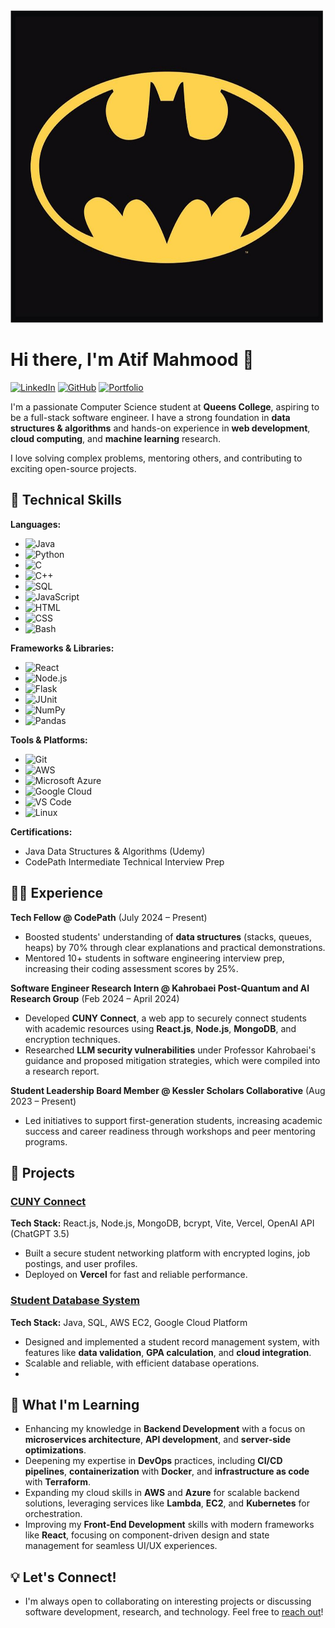 <img src="https://github.com/Atifue/Atifue/blob/main/dc-comics-batman-logo__26106.jpg" alt="Batman Logo" width="500" height="500">


# Hi there, I'm Atif Mahmood 👋

[![LinkedIn](https://img.shields.io/badge/-LinkedIn-blue?style=flat&logo=linkedin&logoColor=white&link=https://linkedin.com/in/atifmahmood1)](https://linkedin.com/in/atifmahmood1)
[![GitHub](https://img.shields.io/badge/-GitHub-333?style=flat&logo=github&logoColor=white&link=https://github.com/Atifue)](https://github.com/Atifue)
[![Portfolio](https://img.shields.io/badge/-Portfolio-black?style=flat&logo=web&logoColor=white&link=https://atifue.github.io)](https://atifue.github.io)

I'm a passionate Computer Science student at **Queens College**, aspiring to be a full-stack software engineer. I have a strong foundation in **data structures & algorithms** and hands-on experience in **web development**, **cloud computing**, and **machine learning** research. 

I love solving complex problems, mentoring others, and contributing to exciting open-source projects.

## 🔧 Technical Skills

**Languages:**
- ![Java](https://img.shields.io/badge/Java-ED8B00?style=for-the-badge&logo=java&logoColor=white)
- ![Python](https://img.shields.io/badge/Python-3776AB?style=for-the-badge&logo=python&logoColor=white)
- ![C](https://img.shields.io/badge/C-00599C?style=for-the-badge&logo=c&logoColor=white)
- ![C++](https://img.shields.io/badge/C%2B%2B-00599C?style=for-the-badge&logo=c%2B%2B&logoColor=white)
- ![SQL](https://img.shields.io/badge/SQL-4479A1?style=for-the-badge&logo=postgresql&logoColor=white)
- ![JavaScript](https://img.shields.io/badge/JavaScript-F7DF1E?style=for-the-badge&logo=javascript&logoColor=black)
- ![HTML](https://img.shields.io/badge/HTML5-E34F26?style=for-the-badge&logo=html5&logoColor=white)
- ![CSS](https://img.shields.io/badge/CSS3-1572B6?style=for-the-badge&logo=css3&logoColor=white)
- ![Bash](https://img.shields.io/badge/Bash-4EAA25?style=for-the-badge&logo=gnu-bash&logoColor=white)

**Frameworks & Libraries:**
- ![React](https://img.shields.io/badge/React-61DAFB?style=for-the-badge&logo=react&logoColor=black)
- ![Node.js](https://img.shields.io/badge/Node.js-339933?style=for-the-badge&logo=nodedotjs&logoColor=white)
- ![Flask](https://img.shields.io/badge/Flask-000000?style=for-the-badge&logo=flask&logoColor=white)
- ![JUnit](https://img.shields.io/badge/JUnit-25A162?style=for-the-badge&logo=junit5&logoColor=white)
- ![NumPy](https://img.shields.io/badge/NumPy-013243?style=for-the-badge&logo=numpy&logoColor=white)
- ![Pandas](https://img.shields.io/badge/Pandas-150458?style=for-the-badge&logo=pandas&logoColor=white)

**Tools & Platforms:**
- ![Git](https://img.shields.io/badge/Git-F05032?style=for-the-badge&logo=git&logoColor=white)
- ![AWS](https://img.shields.io/badge/Amazon%20AWS-232F3E?style=for-the-badge&logo=amazon-aws&logoColor=white)
- ![Microsoft Azure](https://img.shields.io/badge/Microsoft%20Azure-0089D6?style=for-the-badge&logo=microsoft-azure&logoColor=white)
- ![Google Cloud](https://img.shields.io/badge/Google%20Cloud-4285F4?style=for-the-badge&logo=google-cloud&logoColor=white)
- ![VS Code](https://img.shields.io/badge/VS%20Code-007ACC?style=for-the-badge&logo=visual-studio-code&logoColor=white)
- ![Linux](https://img.shields.io/badge/Linux-FCC624?style=for-the-badge&logo=linux&logoColor=black)

**Certifications:**
- Java Data Structures & Algorithms (Udemy)
- CodePath Intermediate Technical Interview Prep

## 👨‍💻 Experience

**Tech Fellow @ CodePath** (July 2024 – Present)  
- Boosted students' understanding of **data structures** (stacks, queues, heaps) by 70% through clear explanations and practical demonstrations.
- Mentored 10+ students in software engineering interview prep, increasing their coding assessment scores by 25%.

**Software Engineer Research Intern @ Kahrobaei Post-Quantum and AI Research Group** (Feb 2024 – April 2024)  
- Developed **CUNY Connect**, a web app to securely connect students with academic resources using **React.js**, **Node.js**, **MongoDB**, and encryption techniques.
- Researched **LLM security vulnerabilities** under Professor Kahrobaei's guidance and proposed mitigation strategies, which were compiled into a research report.

**Student Leadership Board Member @ Kessler Scholars Collaborative** (Aug 2023 – Present)  
- Led initiatives to support first-generation students, increasing academic success and career readiness through workshops and peer mentoring programs.

## 🚀 Projects

### [CUNY Connect](https://github.com/Atifue/CUNY-Connect)
**Tech Stack:** React.js, Node.js, MongoDB, bcrypt, Vite, Vercel, OpenAI API (ChatGPT 3.5)  
- Built a secure student networking platform with encrypted logins, job postings, and user profiles.
- Deployed on **Vercel** for fast and reliable performance.

### [Student Database System](https://github.com/Atifue/Student-Database-System)
**Tech Stack:** Java, SQL, AWS EC2, Google Cloud Platform  
- Designed and implemented a student record management system, with features like **data validation**, **GPA calculation**, and **cloud integration**.
- Scalable and reliable, with efficient database operations.
- 
## 🎯 What I'm Learning
- Enhancing my knowledge in **Backend Development** with a focus on **microservices architecture**, **API development**, and **server-side optimizations**.
- Deepening my expertise in **DevOps** practices, including **CI/CD pipelines**, **containerization** with **Docker**, and **infrastructure as code** with **Terraform**.
- Expanding my cloud skills in **AWS** and **Azure** for scalable backend solutions, leveraging services like **Lambda**, **EC2**, and **Kubernetes** for orchestration.
- Improving my **Front-End Development** skills with modern frameworks like **React**, focusing on component-driven design and state management for seamless UI/UX experiences.

## 💡 Let's Connect!
- I'm always open to collaborating on interesting projects or discussing software development, research, and technology.
Feel free to [reach out](mailto:atifmahmood.dev@gmail.com)!
